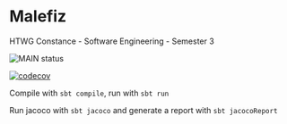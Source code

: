 # Malefiz
HTWG Constance - Software Engineering - Semester 3

![MAIN status](https://github.com/Erik-Hoffmann/Malefiz/actions/workflows/scala.yml/badge.svg)

[![codecov](https://codecov.io/gh/Erik-Hoffmann/Malefiz/branch/main/graph/badge.svg?token=RYPOZEZFLF)](https://codecov.io/gh/Erik-Hoffmann/Malefiz)

Compile with `sbt compile`, run with `sbt run`

Run jacoco with `sbt jacoco` and generate a report with `sbt jacocoReport`